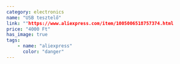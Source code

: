 ```yaml
---
category: electronics
name: "USB tesztelő"
link: ""https://www.aliexpress.com/item/1005006518757374.html
price: "4000 Ft"
has_image: true
tags: 
    - name: "aliexpress"
      color: "danger"
---
```

